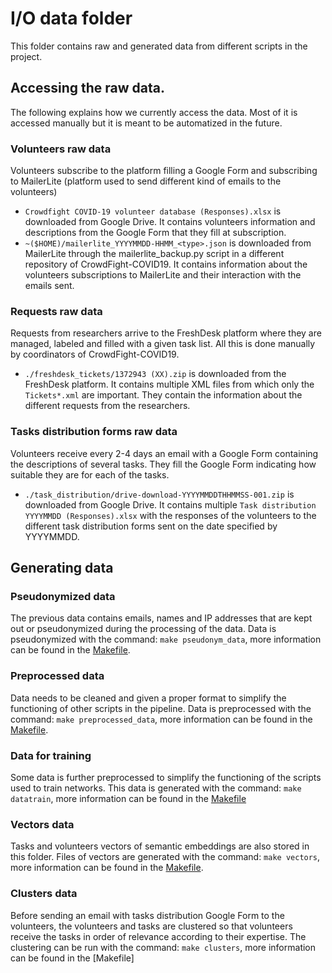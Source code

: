 # I/O data folder

This folder contains raw and generated data from different scripts in the project.

## Accessing the raw data. 

The following explains how we currently access the data. Most of it is accessed manually but it is meant to be
automatized in the future.

### Volunteers raw data

Volunteers subscribe to the platform filling a Google Form and subscribing to MailerLite (platform used to send 
different kind of emails to the volunteers)

* `Crowdfight COVID-19 volunteer database (Responses).xlsx` is downloaded from Google Drive. It contains 
volunteers information and descriptions from the Google Form that they fill at subscription.
* `~($HOME)/mailerlite_YYYYMMDD-HHMM_<type>.json` is downloaded from MailerLite through the mailerlite_backup.py 
script in a different repository of CrowdFight-COVID19. It contains information about the volunteers 
subscriptions to MailerLite and their interaction with the emails sent.  

### Requests raw data

Requests from researchers arrive to the FreshDesk platform where they are managed, labeled and filled with a given
task list. All this is done manually by coordinators of CrowdFight-COVID19.

* `./freshdesk_tickets/1372943 (XX).zip` is downloaded from the FreshDesk platform. It contains multiple XML files
from which only the `Tickets*.xml` are important. They contain the information about the different requests from the
researchers. 

### Tasks distribution forms raw data

Volunteers receive every 2-4 days an email with a Google Form containing the descriptions of several tasks. They fill
the Google Form indicating how suitable they are for each of the tasks.

* `./task_distribution/drive-download-YYYYMMDDTHHMMSS-001.zip` is downloaded from Google Drive. It contains multiple
`Task distribution YYYYMMDD (Responses).xlsx` with the responses of the volunteers to the different task distribution 
forms sent on the date specified by YYYYMMDD. 

## Generating data

### Pseudonymized data

The previous data contains emails, names and IP addresses that are kept out or pseudonymized during the processing of 
the data. Data is pseudonymized with the command: `make pseudonym_data`, more information can be found in 
the [Makefile](../Makefile). 


### Preprocessed data

Data needs to be cleaned and given a proper format to simplify the functioning of other scripts in the pipeline. 
Data is preprocessed with the command: `make preprocessed_data`, more information can be found in the 
[Makefile](../Makefile). 

### Data for training

Some data is further preprocessed to simplify the functioning of the scripts used to train networks. This data is
generated with the command: `make datatrain`, more information can be found in the [Makefile](../Makefile)

### Vectors data

Tasks and volunteers vectors of semantic embeddings are also stored in this folder. Files of vectors are generated
with the command: `make vectors`, more information can be found in the [Makefile](../Makefile).

### Clusters data

Before sending an email with tasks distribution Google Form to the volunteers, the volunteers and tasks are 
clustered so that volunteers receive the tasks in order of relevance according to their expertise. The clustering
can be run with the command: `make clusters`, more information can be found in the [Makefile]






